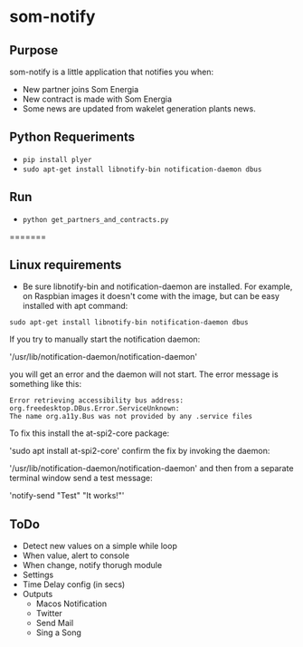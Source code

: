 # som-notify

## Purpose

som-notify is a little application that notifies you when:

* New partner joins Som Energia
* New contract is made with Som Energia
* Some news are updated from wakelet generation plants news.

## Python Requeriments

* `pip install plyer`
* `sudo apt-get install libnotify-bin notification-daemon dbus`

## Run

* `python get_partners_and_contracts.py`


=======

## Linux requirements

* Be sure libnotify-bin and notification-daemon are installed. For example, on Raspbian images it doesn't come with the image, but can be easy installed with apt command:

`sudo apt-get install libnotify-bin notification-daemon dbus`

If you try to manually start the notification daemon:

'/usr/lib/notification-daemon/notification-daemon'

you will get an error and the daemon will not start. The error message is something like this:
	
~~~~
Error retrieving accessibility bus address: org.freedesktop.DBus.Error.ServiceUnknown: 
The name org.a11y.Bus was not provided by any .service files	
~~~~
To fix this install the at-spi2-core package:

'sudo apt install at-spi2-core'
confirm the fix by invoking the daemon:

'/usr/lib/notification-daemon/notification-daemon'
and then from a separate terminal window send a test message:

'notify-send "Test" "It works!"'


## ToDo

- Detect new values on a simple while loop
- When value, alert to console
- When change, notify thorugh module
- Settings
- Time Delay config (in secs)
- Outputs
	- Macos Notification
	- Twitter
	- Send Mail
	- Sing a Song

